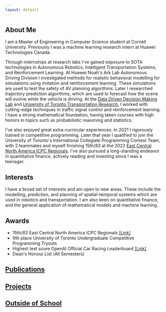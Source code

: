 ```yaml
---
layout: default
---
```

## About Me
I am a Master of Engineering in Computer Science student at Cornell University. Previously I was a machine learning research intern at Huawei Technologies Canada.  

Through internships at research labs I've gained exposure to SOTA technologies in Autonomous Robotics, Intelligent Transportation Systems, and Reinforcement Learning. At Huawei Noah's Ark Lab Autonomous Driving Division I investigated methods for realistic behavioral modelling for simulations using imitation and reinforcement learning. These simulations are used to test the safety of AV planning algorithms. Later I researched trajectory prediction algorithms, which are used to forecast how the scene will evolve while the vehicle is driving. At the [Data Driven Decision Making Lab](https://d3m.mie.utoronto.ca) and [University of Toronto Transportation Research](https://uttri.utoronto.ca/), I worked with cutting-edge techniques in traffic signal control and reinforcement learning. I have a strong mathematical foundation, having taken courses with high honors in topics such as probabilistic reasoning and statistics.


I've also enjoyed great extra-curricular experiences. In 2021 I rigorously trained in competitive programming. Later that year I qualified to join the University of Toronto's International Collegiate Programming Contest Team, with 2 teammates and myself finishing 15th/83 at the 2022 [East Central North America ICPC Regionals](https://icpc.global/). I've also pursued a long-standing endeavor in quantitative finance, actively reading and investing since I was a teenager.


## Interests
I have a broad set of interests and am open to new areas. These include the modelling, prediction, and planning of spatial-temporal systems which are used in robotics and transportation. I am also keen on quantitative finance, and the general application of mathematical models and machine learning.

## Awards
- 15th/83 East Central North America ICPC Regionals [[Link]](https://icpc.global/regionals/finder/East-Central-NA-2022/standings)
- 9th place University of Toronto Undergraduate Competitive Programming Tryouts
- Highest test score OpenAI Official Car Racing Leaderboard [[Link]](https://github.com/openai/gym/wiki/Leaderboard)
- Dean's Honour List (All Semesters) 

## [Publications](./publications.html)

## [Projects](./projects.html)

## [Outside of School](https://ceudan.github.io/Ceudan_Reads.github.io/)

&nbsp;

&nbsp;

